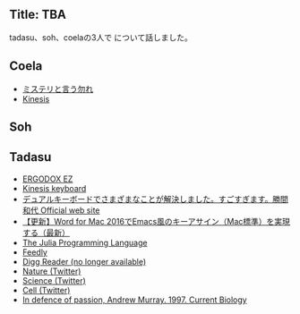 ## Title: TBA

tadasu、soh、coelaの3人で について話しました。

## Coela

- [ミステリと言う勿れ](https://www.amazon.co.jp/dp/B078N4MK5D)
- [Kinesis](https://www.edikun.co.jp/kinesis/)
  
## Soh

## Tadasu



- [ERGODOX EZ](https://ergodox-ez.com/)
- [Kinesis keyboard](https://www.edikun.co.jp/kinesis/)
- [デュアルキーボードでさまざまなことが解決しました。すごすぎます。勝間和代 Official web site](http://kazuyomugi.cocolog-nifty.com/private/2014/11/post-dd95.html)
- [【更新】Word for Mac 2016でEmacs風のキーアサイン（Mac標準）を実現する（最新）](https://medium.com/@inu_ga_suki/word-for-mac-2016%E3%81%A7emacs%E9%A2%A8%E3%81%AE%E3%82%AD%E3%83%BC%E3%82%A2%E3%82%B5%E3%82%A4%E3%83%B3-mac%E6%A8%99%E6%BA%96-%E3%82%92%E5%AE%9F%E7%8F%BE%E3%81%99%E3%82%8B-e6cb7508b522)
- [The Julia Programming Language](https://julialang.org/)
- [Feedly](http://feedly.com)
- [Digg Reader (no longer available)](http://digg.com/reader)
- [Nature (Twitter)](https://twitter.com/nature)
- [Science (Twitter)](https://twitter.com/sciencemagazine)
- [Cell (Twitter)](https://twitter.com/cellcellpress)
- [In defence of passion, Andrew Murray. 1997. Current Biology](https://www.cell.com/current-biology/fulltext/S0960-9822(06)00127-8)
